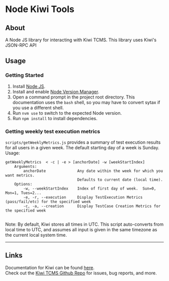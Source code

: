 # Node Kiwi Tools

## About
A Node JS library for interacting with Kiwi TCMS.
This library uses Kiwi's JSON-RPC API


## Usage

### Getting Started
1. Install [Node JS](https://nodejs.org).
2. Install and enable [Node Version Manager](https://github.com/nvm-sh/nvm).
3. Open a command prompt in the project root directory.  This documentation uses the `bash` shell, so you may have to convert sytax if you use a different shell.
4. Run `nvm use` to switch to the expected Node version.
5. Run `npm install` to install dependencies.

### Getting weekly test execution metrics
`scripts/getWeeklyMetrics.js` provides a summary of test execution results for all users in a given week.  The default starting day of a week is Sunday.  
Usage:
```
getWeeklyMetrics  < -c | -e > [anchorDate] -w [weekStartIndex]
	Arguments:
		anchorDate				Any date within the week for which you want metrics.
								Defaults to current date (local time).
	Options:
		-w, --weekStartIndex	Index of first day of week.  Sun=0, Mon=1, Tues=2...
		-e, -r, --execution		Display TestExecution Metrics (pass/fail/etc) for the specified week
		-c, -a, --creation		Display TestCase Creation Metrics for the specified week
		
```

Note:  By default, Kiwi stores all times in UTC.  This script auto-converts from local time to UTC, and assumes all input is given in the same timezone as the current local system time.

---

## Links
Documentation for Kiwi can be found [here](https://kiwitcms.readthedocs.org).  
Check out the [Kiwi TCMS Github Repo](https://github.com/kiwitcms/kiwi) for issues, bug reports, and more.  
